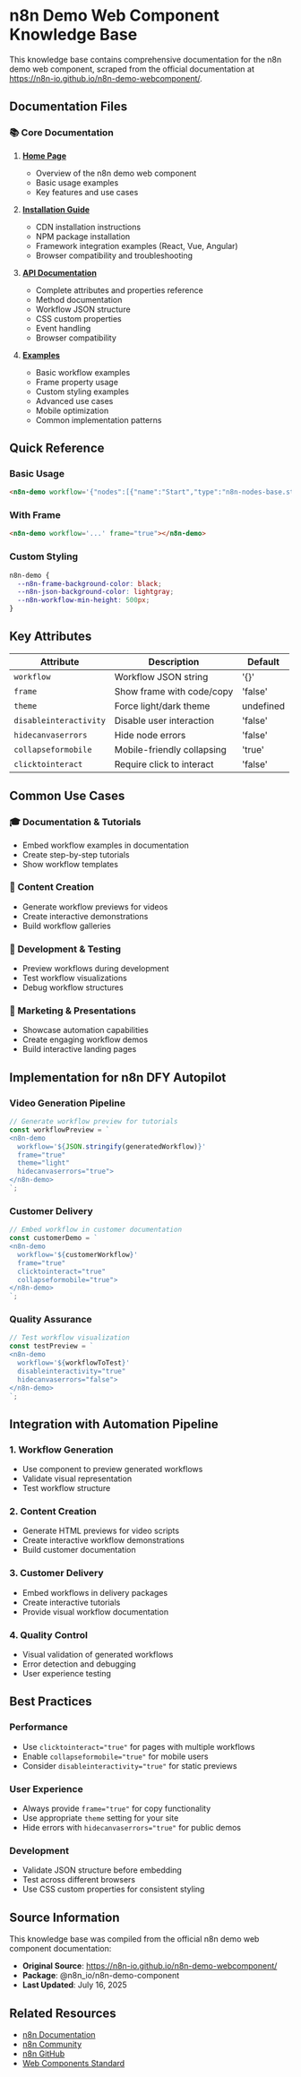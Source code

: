 # n8n Demo Web Component Knowledge Base

This knowledge base contains comprehensive documentation for the n8n demo web component, scraped from the official documentation at https://n8n-io.github.io/n8n-demo-webcomponent/.

## Documentation Files

### 📚 Core Documentation

1. **[Home Page](n8n-demo-webcomponent-home.md)**
   - Overview of the n8n demo web component
   - Basic usage examples
   - Key features and use cases

2. **[Installation Guide](n8n-demo-webcomponent-install.md)**
   - CDN installation instructions
   - NPM package installation
   - Framework integration examples (React, Vue, Angular)
   - Browser compatibility and troubleshooting

3. **[API Documentation](n8n-demo-webcomponent-api.md)**
   - Complete attributes and properties reference
   - Method documentation
   - Workflow JSON structure
   - CSS custom properties
   - Event handling
   - Browser compatibility

4. **[Examples](n8n-demo-webcomponent-examples.md)**
   - Basic workflow examples
   - Frame property usage
   - Custom styling examples
   - Advanced use cases
   - Mobile optimization
   - Common implementation patterns

## Quick Reference

### Basic Usage
```html
<n8n-demo workflow='{"nodes":[{"name":"Start","type":"n8n-nodes-base.start","typeVersion":1,"position":[250,300]}],"connections":{}}'></n8n-demo>
```

### With Frame
```html
<n8n-demo workflow='...' frame="true"></n8n-demo>
```

### Custom Styling
```css
n8n-demo {
  --n8n-frame-background-color: black;
  --n8n-json-background-color: lightgray;
  --n8n-workflow-min-height: 500px;
}
```

## Key Attributes

| Attribute | Description | Default |
|-----------|-------------|---------|
| `workflow` | Workflow JSON string | '{}' |
| `frame` | Show frame with code/copy | 'false' |
| `theme` | Force light/dark theme | undefined |
| `disableinteractivity` | Disable user interaction | 'false' |
| `hidecanvaserrors` | Hide node errors | 'false' |
| `collapseformobile` | Mobile-friendly collapsing | 'true' |
| `clicktointeract` | Require click to interact | 'false' |

## Common Use Cases

### 🎓 Documentation & Tutorials
- Embed workflow examples in documentation
- Create step-by-step tutorials
- Show workflow templates

### 📱 Content Creation
- Generate workflow previews for videos
- Create interactive demonstrations
- Build workflow galleries

### 🔧 Development & Testing
- Preview workflows during development
- Test workflow visualizations
- Debug workflow structures

### 🎨 Marketing & Presentations
- Showcase automation capabilities
- Create engaging workflow demos
- Build interactive landing pages

## Implementation for n8n DFY Autopilot

### Video Generation Pipeline
```javascript
// Generate workflow preview for tutorials
const workflowPreview = `
<n8n-demo 
  workflow='${JSON.stringify(generatedWorkflow)}'
  frame="true"
  theme="light"
  hidecanvaserrors="true">
</n8n-demo>
`;
```

### Customer Delivery
```javascript
// Embed workflow in customer documentation
const customerDemo = `
<n8n-demo 
  workflow='${customerWorkflow}'
  frame="true"
  clicktointeract="true"
  collapseformobile="true">
</n8n-demo>
`;
```

### Quality Assurance
```javascript
// Test workflow visualization
const testPreview = `
<n8n-demo 
  workflow='${workflowToTest}'
  disableinteractivity="true"
  hidecanvaserrors="false">
</n8n-demo>
`;
```

## Integration with Automation Pipeline

### 1. Workflow Generation
- Use component to preview generated workflows
- Validate visual representation
- Test workflow structure

### 2. Content Creation
- Generate HTML previews for video scripts
- Create interactive workflow demonstrations
- Build customer documentation

### 3. Customer Delivery
- Embed workflows in delivery packages
- Create interactive tutorials
- Provide visual workflow documentation

### 4. Quality Control
- Visual validation of generated workflows
- Error detection and debugging
- User experience testing

## Best Practices

### Performance
- Use `clicktointeract="true"` for pages with multiple workflows
- Enable `collapseformobile="true"` for mobile users
- Consider `disableinteractivity="true"` for static previews

### User Experience
- Always provide `frame="true"` for copy functionality
- Use appropriate `theme` setting for your site
- Hide errors with `hidecanvaserrors="true"` for public demos

### Development
- Validate JSON structure before embedding
- Test across different browsers
- Use CSS custom properties for consistent styling

## Source Information

This knowledge base was compiled from the official n8n demo web component documentation:
- **Original Source**: https://n8n-io.github.io/n8n-demo-webcomponent/
- **Package**: @n8n_io/n8n-demo-component
- **Last Updated**: July 16, 2025

## Related Resources

- [n8n Documentation](https://docs.n8n.io/)
- [n8n Community](https://community.n8n.io/)
- [n8n GitHub](https://github.com/n8n-io/n8n)
- [Web Components Standard](https://developer.mozilla.org/en-US/docs/Web/Web_Components)